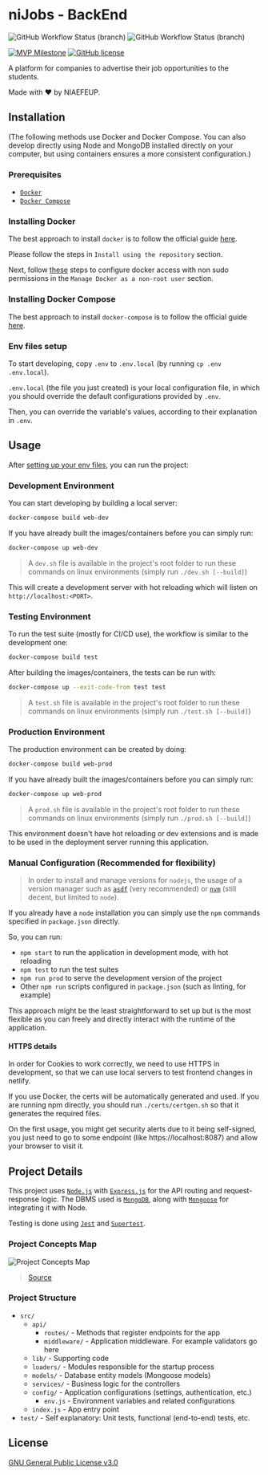 # niJobs - BackEnd

![GitHub Workflow Status (branch)](https://img.shields.io/github/workflow/status/NIAEFEUP/nijobs-be/CI/master?label=BUILD%20-%20Master&style=for-the-badge)
![GitHub Workflow Status (branch)](https://img.shields.io/github/workflow/status/NIAEFEUP/nijobs-be/CI/develop?label=BUILD%20-%20Develop&style=for-the-badge)

[![MVP Milestone](https://img.shields.io/github/milestones/progress-percent/NIAEFEUP/nijobs-be/2?style=for-the-badge)](https://github.com/NIAEFEUP/nijobs-be/milestone/2)
[![GitHub license](https://img.shields.io/github/license/NIAEFEUP/nijobs-be.svg?style=for-the-badge)](https://github.com/NIAEFEUP/nijobs-be/blob/master/LICENSE)


A platform for companies to advertise their job opportunities to the students.

Made with ❤️ by NIAEFEUP.

## Installation

(The following methods use Docker and Docker Compose. You can also develop directly using Node and MongoDB installed directly on your computer, but using containers ensures a more consistent configuration.)

### Prerequisites

- [`Docker`](https://www.docker.com)
- [`Docker Compose`](https://www.docker.com)

### Installing Docker

The best approach to install `docker` is to follow the official guide [here](https://docs.docker.com/install/linux/docker-ce/ubuntu/#install-using-the-repository). 

Please follow the steps in `Install using the repository` section.

Next, follow [these](https://docs.docker.com/install/linux/linux-postinstall/) steps to configure docker access with non sudo permissions in the `Manage Docker as a non-root user` section.

### Installing Docker Compose

The best approach to install `docker-compose` is to follow the official guide [here](https://docs.docker.com/compose/install/#install-compose).

### Env files setup

To start developing, copy `.env` to `.env.local` (by running `cp .env .env.local`).

`.env.local` (the file you just created) is your local configuration file, in which you should override the default configurations provided by `.env`.

Then, you can override the variable's values, according to their explanation in `.env`.


## Usage

After [setting up your env files](#env-files-setup), you can run the project:

### Development Environment

You can start developing by building a local server:

```bash
docker-compose build web-dev
```

If you have already built the images/containers before you can simply run:

```bash
docker-compose up web-dev
```

> A `dev.sh` file is available in the project's root folder to run these commands on linux environments (simply run `./dev.sh [--build]`)

This will create a development server with hot reloading which will listen on `http://localhost:<PORT>`.

### Testing Environment

To run the test suite (mostly for CI/CD use), the workflow is similar to the development one:

```bash
docker-compose build test
```
After building the images/containers, the tests can be run with:

```bash
docker-compose up --exit-code-from test test
```
> A `test.sh` file is available in the project's root folder to run these commands on linux environments (simply run `./test.sh [--build]`)

### Production Environment

The production environment can be created by doing:

```bash
docker-compose build web-prod
```
If you have already built the images/containers before you can simply run:

```bash
docker-compose up web-prod
```
> A `prod.sh` file is available in the project's root folder to run these commands on linux environments (simply run `./prod.sh [--build]`)

This environment doesn't have hot reloading or dev extensions and is made to be used in the deployment server running this application.

### Manual Configuration (Recommended for flexibility)

> In order to install and manage versions for `nodejs`, the usage of a version manager such as [`asdf`](https://asdf-vm.com/) (very recommended) or [`nvm`](https://github.com/nvm-sh/nvm) (still decent, but limited to `node`).

If you already have a `node` installation you can simply use the `npm` commands specified in `package.json` directly.

So, you can run:

- `npm start` to run the application in development mode, with hot reloading
- `npm test` to run the test suites
- `npm run prod` to serve the development version of the project
- Other `npm run` scripts configured in `package.json` (such as linting, for example)

This approach might be the least straightforward to set up but is the most flexible as you can freely and directly interact with the runtime of the application.

#### HTTPS details
In order for Cookies to work correctly, we need to use HTTPS in development, so that we can use local servers to test frontend changes in netlify.

If you use Docker, the certs will be automatically generated and used. If you are running npm directly, you should run `./certs/certgen.sh` so that it generates the required files.

On the first usage, you might get security alerts due to it being self-signed, you just need to go to some endpoint (like https://localhost:8087) and allow your browser to visit it.

## Project Details

This project uses [`Node.js`](https://nodejs.org/en/) with [`Express.js`](https://expressjs.com/) for the API routing and request-response logic. The DBMS used is [`MongoDB`](https://www.mongodb.com/), along with [`Mongoose`](https://mongoosejs.com/) for integrating it with Node.

Testing is done using [`Jest`](https://jestjs.io/) and [`Supertest`](https://github.com/visionmedia/supertest).

### Project Concepts Map

![Project Concepts Map](https://imgur.com/HVXk1Jg.png)
> [Source](https://app.creately.com/diagram/Kfsc8WeFzKe/edit)

### Project Structure

- `src/`
    - `api/`
        - `routes/` - Methods that register endpoints for the app
        - `middleware/` - Application middleware. For example validators go here
    - `lib/` - Supporting code
    - `loaders/` - Modules responsible for the startup process
    - `models/` - Database entity models (Mongoose models)
    - `services/` - Business logic for the controllers
    - `config/` - Application configurations (settings, authentication, etc.)
        - `env.js` - Environment variables and related configurations
    - `index.js` - App entry point
- `test/` - Self explanatory: Unit tests, functional (end-to-end) tests, etc.

## License
[GNU General Public License v3.0](https://choosealicense.com/licenses/gpl-3.0/)
